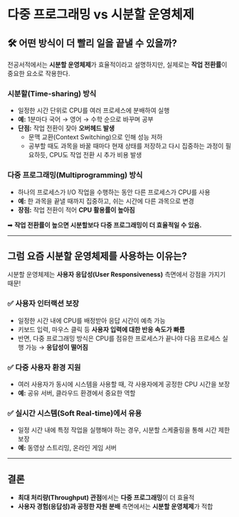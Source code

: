 # 다중 프로그래밍 vs 시분할 운영체제

## 🛠 어떤 방식이 더 빨리 일을 끝낼 수 있을까?
전공서적에서는 **시분할 운영체제**가 효율적이라고 설명하지만, 실제로는 **작업 전환률**이 중요한 요소로 작용한다.  

###  시분할(Time-sharing) 방식
- 일정한 시간 단위로 CPU를 여러 프로세스에 분배하여 실행  
- **예:** 1분마다 국어 → 영어 → 수학 순으로 바꾸며 공부  
- **단점:** 작업 전환이 잦아 **오버헤드 발생**  
  - 문맥 교환(Context Switching)으로 인해 성능 저하  
  - 공부할 때도 과목을 바꿀 때마다 현재 상태를 저장하고 다시 집중하는 과정이 필요하듯, CPU도 작업 전환 시 추가 비용 발생  

###  다중 프로그래밍(Multiprogramming) 방식
- 하나의 프로세스가 I/O 작업을 수행하는 동안 다른 프로세스가 CPU를 사용  
- **예:** 한 과목을 끝낼 때까지 집중하고, 쉬는 시간에 다른 과목으로 변경  
- **장점:** 작업 전환이 적어 **CPU 활용률이 높아짐**  

➡ **작업 전환률이 높으면 시분할보다 다중 프로그래밍이 더 효율적일 수 있음.**  

---

##  그럼 요즘 시분할 운영체제를 사용하는 이유는?
시분할 운영체제는 **사용자 응답성(User Responsiveness)** 측면에서 강점을 가지기 때문!  

### ✅ 사용자 인터랙션 보장
- 일정한 시간 내에 CPU를 배정받아 응답 시간이 예측 가능  
- 키보드 입력, 마우스 클릭 등 **사용자 입력에 대한 반응 속도가 빠름**  
- 반면, 다중 프로그래밍 방식은 CPU를 점유한 프로세스가 끝나야 다음 프로세스 실행 가능 → **응답성이 떨어짐**  

### ✅ 다중 사용자 환경 지원
- 여러 사용자가 동시에 시스템을 사용할 때, 각 사용자에게 공정한 CPU 시간을 보장  
- **예:** 공유 서버, 클라우드 환경에서 중요한 역할  

### ✅ 실시간 시스템(Soft Real-time)에서 유용
- 일정 시간 내에 특정 작업을 실행해야 하는 경우, 시분할 스케줄링을 통해 시간 제한 보장  
- **예:** 동영상 스트리밍, 온라인 게임 서버  

---

##  결론
- **최대 처리량(Throughput) 관점**에서는 **다중 프로그래밍**이 더 효율적  
- **사용자 경험(응답성)과 공정한 자원 분배** 측면에서는 **시분할 운영체제**가 적합  
